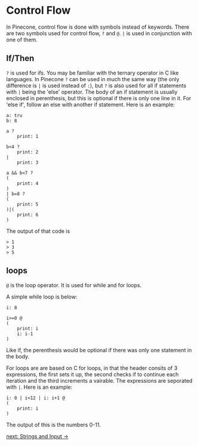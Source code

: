 # Control Flow
In Pinecone, control flow is done with symbols instead of keywords. There are two symbols used for control flow, `?` and `@`. `|` is used in conjunction with one of them.

## If/Then

`?` is used for ifs. You may be familiar with the ternary operator in C like languages. In Pinecone `?` can be used in much the same way (the only difference is `|` is used instead of `:`), but `?` is also used for all if statements with `|` being the 'else' operator. The body of an if statement is usually enclosed in perenthesis, but this is optional if there is only one line in it. For 'else if', follow an else with another if statement. Here is an example:
```
a: tru
b: 8

a ?
    print: 1

b<4 ?
    print: 2
|
    print: 3

a && b<7 ?
(
    print: 4
)
| b=8 ?
(
    print: 5
)|(
    print: 6
)
```
The output of that code is
```
> 1
> 3
> 5
```

## loops

`@` is the loop operator. It is used for while and for loops.

A simple while loop is below:
```
i: 8

i>=0 @
(
    print: i
    i: i-1
)
```
Like if, the perenthesis would be optional if there was only one statement in the body.

For loops are are based on C for loops, in that the header consits of 3 expressions, the first sets it up, the second checks if to continue each iteration and the third increments a vairable. The expressions are seporated with `|`. Here is an example:
```
i: 0 | i<12 | i: i+1 @
(
    print: i
)
```
The output of this is the numbers 0-11.

[next: Strings and Input ->](3_strings_and_input.md)

